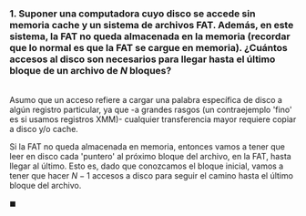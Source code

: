 ### 1. Suponer una computadora cuyo disco se accede sin memoria cache y un sistema de archivos FAT. Además, en este sistema, la FAT no queda almacenada en la memoria (recordar que lo normal es que la FAT se cargue en memoria). ¿Cuántos accesos al disco son necesarios para llegar hasta el último bloque de un archivo de $N$ bloques?

\
Asumo que un acceso refiere a cargar una palabra específica de disco a algún registro particular, ya que -a grandes rasgos (un contraejemplo 'fino' es si usamos registros XMM)- cualquier transferencia mayor requiere copiar a disco y/o cache. 

Si la FAT no queda almacenada en memoria, entonces vamos a tener que leer en disco cada 'puntero' al próximo bloque del archivo, en la FAT, hasta llegar al último. Esto es, dado que conozcamos el bloque inicial, vamos a tener que hacer $N - 1$ accesos a disco para seguir el camino hasta el último bloque del archivo.

$\blacksquare$
